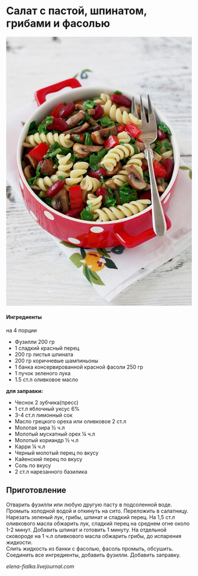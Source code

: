 ﻿---
image: ../pics/099a589dcca4bc4325d26eb33faa8695.jpg
---
# Салат с пастой, шпинатом, грибами и фасолью

![Салат с пастой, шпинатом, грибами и фасолью](../pics/099a589dcca4bc4325d26eb33faa8695.jpg)

#### Ингредиенты
на 4 порции

* Фузилли 200 гр
* 1 сладкий красный перец
* 200 гр листья шпината
* 200 гр коричневые шампиньоны
* 1 банка консервированной красной фасоли 250 гр
* 1 пучок зеленого лука
* 1.5 ст.л оливковое масло

**для заправки:**

* Чеснок 2 зубчика\(пресс\)
* 1 ст.л яблочный уксус 6%
* 3-4 ст.л лимонный сок
* Масло грецкого ореха или оливковое 2 ст.л
* Молотая зира ½ ч.л
* Молотый мускатный орех ¼ ч.л
* Молотый кориандр ½ ч.л
* Карри ¼ ч.л
* Черный молотый перец по вкусу
* Кайенский перец по вкусу
* Соль по вкусу
* 2 ст.л нарезанного базилика

## Приготовление

Отварить фузилли или любую другую пасту в подсоленной воде. Промыть холодной водой и откинуть на сито. Переложить в салатницу.  
Нарезать зеленый лук, грибы, шпинат и сладкий перец. На 1,5 ст.л оливкового масла обжарить лук, сладкий перец на среднем огне около 1-2 минут. Добавить шпинат и готовить 1 минуту. На отдельной сковороде на 1 ч.л оливкового масла обжарить грибы, до испарения жидкости.  
Слить жидкость из банки с фасолью, фасоль промыть, обсушить. Соединить все ингредиенты, добавить фузилли. Добавить заправку.  

*elena-fialka.livejournal.com*
